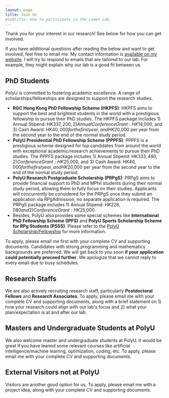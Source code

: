 ```yaml
---
layout: page
title: Join Us
#subtitle: How to participate in the Lumen Lab
---
```


Thank you for your interest in our research! See below for how you can get
involved. 
<!--This information is last updated **March 2025**.-->

If you have additional questions after reading the below and want to get involved, feel free to email me.
My contact information is [available on my website](https://jingcaiguo.github.io/).
I will try to respond to emails that are tailored to our lab. For example, they might explain why our lab is a good fit between us. 

## PhD Students

PolyU is committed to fostering academic excellence. A range of scholarships/fellowships are designed to support the research studies.

- **RGC Hong Kong PhD Fellowship Scheme (HKPFS)**: HKPFS aims to support the best and brightest students in the world with a prestigious fellowship to pursue their PhD studies. The HKPFS package includes 1) Annual Stipend: HK$337,200, 2) Annual Conference Grant: HK$14,000, and 3) Cash Award: HK$40,000 for the first year, and HK$20,000 per year from the second year to the end of the normal study period.
- **PolyU Presidential PhD Fellowship Scheme (PPPFS)**: PPPFS is a prestigious scheme designed for top candidates from around the world with exceptional academic/research achievements to pursue their PhD studies. The PPPFS package includes 1) Annual Stipend: HK$333,480, 2) Conference Grant: HK$25,000, and 3) Cash Award: HK$40,000 for the first year, and HK$20,000 per year from the second year to the end of the normal study period.
- **PolyU Research Postgraduate Scholarship (PRPgS)**: PRPgS aims to provide financial support to PhD and MPhil students during their normal study period, allowing them to fully focus on their studies. Applicants will concurrently be considered for the PRPgS once they submit an application via RPgAdmission, no separate application is required. The PRPgS package includes 1) Annual Stipend: HK$226,080 and 2) Conference Grant: HK$25,000.
- Besides, PolyU also provides some special schemes like **International PhD Fellowship Scheme (IPFS)** and **PolyU Sports Scholarship Scheme for RPg Students (PSSS)**. Please refer to the [PolyU Scholarship/Fellowship](https://jingcaiguo.github.io/) for more information.

To apply, please email me first with your complete CV and supporting documents. Candidates with strong programming and mathematics backgrounds are preferred. We will get back to you soon **if your application could potentially proceed further**. We apologize that we cannot reply to every email due to busy schedules.

## Research Staffs

We are also actively recruiting research staff, particularly **Postdoctoral Fellows** and **Research Associates**. To apply, please email me with your complete CV and supporting documents, along with a brief statement on 1) how your research could align with our lab's focus and 2) what your plan/expectation is at and after our lab.

## Masters and Undergraduate Students at PolyU

We also welcome master and undergraduate students at PolyU. It would be great if you have leaned some relevant courses like artificial intelligence/machine learnng, optimization, coding, etc. To apply, please email me with your complete CV and supporting documents.

## External Visitors not at PolyU

Visitors are another good option for us. To apply, please email me with a project idea, along with your complete CV and supporting documents. 

